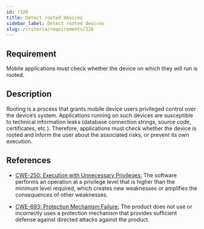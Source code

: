 ```yaml
---
id: r326
title: Detect rooted devices
sidebar_label: Detect rooted devices
slug: /criteria/requirements/326
---
```


## Requirement

Mobile applications must check whether
the device on which they will run is rooted.

## Description

Rooting is a process
that grants mobile device users
privileged control over
the device’s system.
Applications running on such devices
are susceptible to
technical information leaks
(database connection strings, source code,
certificates, etc.).
Therefore,
applications must check whether the device
is rooted and inform the user
about the associated risks,
or prevent its own execution.

## References

- [CWE-250: Execution with Unnecessary Privileges:](https://cwe.mitre.org/data/definitions/250.html)
The software performs an operation
at a privilege level
that is higher than the minimum level required,
which creates new weaknesses
or amplifies the consequences
of other weaknesses.

- [CWE-693: Protection Mechanism Failure:](https://cwe.mitre.org/data/definitions/250.html)
The product does not use
or incorrectly uses a protection mechanism
that provides sufficient defense
against directed attacks against the product.
